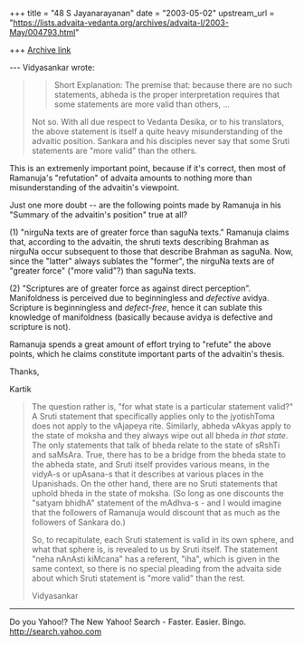 +++
title = "48 S Jayanarayanan"
date = "2003-05-02"
upstream_url = "https://lists.advaita-vedanta.org/archives/advaita-l/2003-May/004793.html"

+++
[Archive link](https://lists.advaita-vedanta.org/archives/advaita-l/2003-May/004793.html)

--- Vidyasankar <vsundaresan at HOTMAIL.COM> wrote:
> >  Short Explanation:
> >  The premise that: because there are no such
> statements, abheda is the
> >  proper interpretation requires that some
> statements are more valid
> >  than others, ...
>
> Not so. With all due respect to Vedanta Desika, or
> to his translators, the
> above statement is itself a quite heavy
> misunderstanding of the advaitic
> position. Sankara and his disciples never say that
> some Sruti statements
> are "more valid" than the others.
>

This is an extremenly important point, because if it's
correct, then most of Ramanuja's "refutation" of
advaita amounts to nothing more than misunderstanding
of the advaitin's viewpoint.

Just one more doubt -- are the following points made
by Ramanuja in his "Summary of the advaitin's
position" true at all?

(1) "nirguNa texts are of greater force than saguNa
texts."
Ramanuja claims that, according to the advaitin, the
shruti texts describing Brahman as nirguNa occur
subsequent to those that describe Brahman as saguNa.
Now, since the "latter" always sublates the "former",
the nirguNa texts are of "greater force" ("more
valid"?) than saguNa texts.

(2) "Scriptures are of greater force as against direct
perception".
Manifoldness is perceived due to beginningless and
*defective* avidya. Scripture is beginningless and
*defect-free*, hence it can sublate this knowledge of
manifoldness (basically because avidya is defective
and scripture is not).

Ramanuja spends a great amount of effort trying to
"refute" the above points, which he claims constitute
important parts of the advaitin's thesis.

Thanks,

Kartik

> The question rather is, "for what state is a
> particular statement valid?" A
> Sruti statement that specifically applies only to
> the jyotishToma does not
> apply to the vAjapeya rite. Similarly, abheda vAkyas
> apply to the state of
> moksha and they always wipe out all bheda *in that
> state*. The only
> statements that talk of bheda relate to the state of
> sRshTi and saMsAra.
> True, there has to be a bridge from the bheda state
> to the abheda state,
> and Sruti itself provides various means, in the
> vidyA-s or upAsana-s that
> it describes at various places in the Upanishads. On
> the other hand, there
> are no Sruti statements that uphold bheda in the
> state of moksha. (So long
> as one discounts the "satyam bhidhA" statement of
> the mAdhva-s - and I
> would imagine that the followers of Ramanuja would
> discount that as much as
> the followers of Sankara do.)
>
> So, to recapitulate, each Sruti statement is valid
> in its own sphere, and
> what that sphere is, is revealed to us by Sruti
> itself. The statement "neha
> nAnAsti kiMcana" has a referent, "iha", which is
> given in the same context,
> so there is no special pleading from the advaita
> side about which Sruti
> statement is "more valid" than the rest.
>
> Vidyasankar

__________________________________
Do you Yahoo!?
The New Yahoo! Search - Faster. Easier. Bingo.
http://search.yahoo.com

